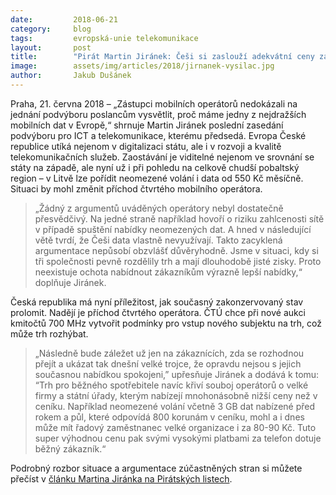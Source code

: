 ```yaml
---
date:         2018-06-21
category:     blog
tags:         evropská-unie telekomunikace
layout:       post
title:        "Pirát Martin Jiránek: Češi si zaslouží adekvátní ceny za mobilní data"
image:        assets/img/articles/2018/jirnanek-vysilac.jpg
author:       Jakub Dušánek
---
```


Praha, 21. června 2018 – „Zástupci mobilních operátorů nedokázali na jednání podvýboru poslancům vysvětlit, proč máme jedny z nejdražších mobilních dat v Evropě,“ shrnuje Martin Jiránek poslední zasedání podvýboru pro ICT a telekomunikace, kterému předsedá. Evropa České republice utíká nejenom v digitalizaci státu, ale i v rozvoji a kvalitě telekomunikačních služeb. Zaostávání je viditelné nejenom ve srovnání se státy na západě, ale nyní už i při pohledu na celkově chudší pobaltský region – v Litvě lze pořídit neomezené volání i data od 550 Kč měsíčně. Situaci by mohl změnit příchod čtvrtého mobilního operátora.

> „Žádný z argumentů uváděných operátory nebyl dostatečně přesvědčivý. Na jedné straně například hovoří o riziku zahlcenosti sítě v případě spuštění nabídky neomezených dat. A hned v následující větě tvrdí, že Češi data vlastně nevyužívají. Takto zacyklená argumentace nepůsobí obzvlášť důvěryhodně. Jsme v situaci, kdy si tři společnosti pevně rozdělily trh a mají dlouhodobě jisté zisky. Proto neexistuje ochota nabídnout zákazníkům výrazně lepší nabídky,“ doplňuje Jiránek.

Česká republika má nyní příležitost, jak současný zakonzervovaný stav prolomit. Nadějí je příchod čtvrtého operátora. ČTÚ chce při nové aukci kmitočtů 700 MHz vytvořit podmínky pro vstup nového subjektu na trh, což může trh rozhýbat.

> „Následně bude záležet už jen na zákaznících, zda se rozhodnou přejít a ukázat tak dnešní velké trojce, že opravdu nejsou s jejich současnou nabídkou spokojeni,” upřesňuje Jiránek a dodává k tomu: “Trh pro běžného spotřebitele navíc křiví souboj operátorů o velké firmy a státní úřady, kterým nabízejí mnohonásobně nižší ceny než v ceníku. Například neomezené volání  včetně 3 GB dat nabízené před rokem a půl, které odpovídá 800 korunám v ceníku, mohl a i dnes může mít řadový zaměstnanec velké organizace i za 80-90 Kč. Tuto super výhodnou cenu pak svými vysokými platbami za telefon dotuje běžný zákazník.“

Podrobný rozbor situace a argumentace zúčastněných stran si můžete přečíst v [článku Martina Jiránka na Pirátských listech](https://www.piratskelisty.cz/clanek-2047-proc-mame-malo-dat-za-hodne-penez-a-kdo-za-to-muze).
